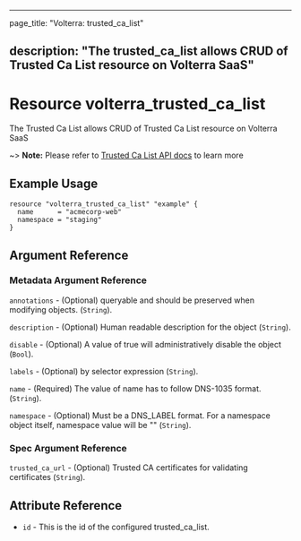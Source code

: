 ---

page_title: "Volterra: trusted_ca_list"

description: "The trusted_ca_list allows CRUD of Trusted Ca List resource on Volterra SaaS"
-------------------------------------------------------------------------------------------

Resource volterra_trusted_ca_list
=================================

The Trusted Ca List allows CRUD of Trusted Ca List resource on Volterra SaaS

~> **Note:** Please refer to [Trusted Ca List API docs](https://docs.cloud.f5.com/docs-v2/api/trusted-ca-list) to learn more

Example Usage
-------------

```hcl
resource "volterra_trusted_ca_list" "example" {
  name      = "acmecorp-web"
  namespace = "staging"
}

```

Argument Reference
------------------

### Metadata Argument Reference

`annotations` - (Optional) queryable and should be preserved when modifying objects. (`String`).

`description` - (Optional) Human readable description for the object (`String`).

`disable` - (Optional) A value of true will administratively disable the object (`Bool`).

`labels` - (Optional) by selector expression (`String`).

`name` - (Required) The value of name has to follow DNS-1035 format. (`String`).

`namespace` - (Optional) Must be a DNS_LABEL format. For a namespace object itself, namespace value will be "" (`String`).

### Spec Argument Reference

`trusted_ca_url` - (Optional) Trusted CA certificates for validating certificates (`String`).

Attribute Reference
-------------------

-	`id` - This is the id of the configured trusted_ca_list.
